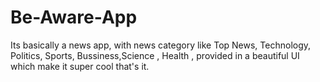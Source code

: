 # Be-Aware-App

Its basically a news app, with news category like Top News, Technology, Politics, Sports, Bussiness,Science , Health , provided in a beautiful UI which make it super cool that's it.

